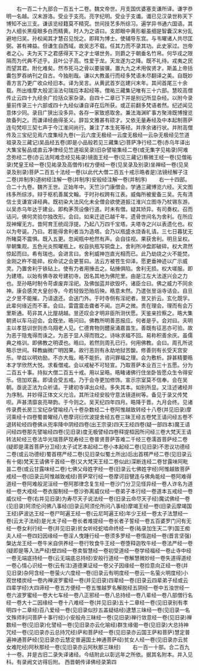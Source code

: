 <!-- { "loadSidebar": true } -->
　　右一百二十九部合一百五十二卷。魏文帝世。月支国优婆塞支谦所译。谦字恭明一名越。汉末游洛。受业于支亮。亮字纪明。受业于支谶。谶已见汉录世称天下博知不出三支。谦该览经籍莫不精究。世间技艺多所综习。遍学异书通六国语。其为人细长黑瘦眼多白而精黄。时人为之语曰。支郎眼中黄形躯虽细是智囊汉末分乱避地归吴。孙权闻其才慧召见悦之。即拜为博士。使辅导东宫。与韦曜诸人共尽匡弼。甚有裨益。但谦生自西域。故吴志不载。任其力而不录其功。此史家过。岂帝者之心。夫为天下之君感得天下之才士堪世务。则爵之于朝垂名竹帛。何华戎之限隔而为代典不述乎。且叶公子高。性爱于龙。天龙遂为之降。既不礼待。戎夷之民而望其君。附化难矣。然市死马之骨以要骏骥。置九九之术用俟贤才。斯盖上帝括囊包罗吞纳刊之自古。今独削哉。谦以大教虽行而经多梵语未尽翻译之美。自既妙善方言乃更广收众经旧本。译为吴言。从黄武首岁迄建兴末年。其间首尾三十余载。所出维摩大般泥洹法句瑞应本起经等。僧祐三藏集记唯有三十六部。慧皎高僧传止云四十九经余广捡括众家杂录。自四十二章已下并是别记所显杂经。以附今录量前传录三十六部或四十九经似谦自译在后所获。或正前翻多梵语者然。纪述闻见意体少同。录目广狭出没多异。各存一家致惑取舍。兼法海渊旷事方聚渧既博搜览故备列之。而谦译经曲得圣义。辞旨文雅甚有硕才。又依无量寿经及中本起制菩萨连句梵呗三契七声于今江淮间尚行。兼注了本生死等经。并序余诸行状。并附高僧传及三宝纪见焉六度集经九卷(一云六度无极经一云度无极经一云杂无极经见竺道祖录及三藏记)吴品经五卷(即是小品般若见三藏集记)菩萨净行经二卷(赤乌年译出大集宝髻品或直云净律经见竺道祖吴录)旧杂譬喻集经二卷(或无集字见祐录)阿难念弥经二卷(亦云法阿难念经见祐录)镜面王经一卷(见三藏记)察微王经一卷(见僧祐录)梵皇王经一卷(见祐录及高僧传)权方便经一卷(见吴录及别录)坐禅经一卷(见吴录及别录)菩萨二百五十法经一卷(以此代大僧二百五十戒示晧者是)法镜经解子注二卷(并制序)道树经注解一卷(并制序)安般经注解一卷(并制序)
　　右一十四部。合二十九卷。魏齐王世。正始年中。天竺沙门康僧会。学通三藏博览六经。天文图纬多所综涉。辩于枢机善属文翰。于时孙权跨有江表。威侮所被爰备三吴。先有清信士支谦宣译经典。既初染大法风化未全僧会欲使道振江淮兴立图寺乃杖锡东游。以吴赤乌年达于建业。即构茅茨设像行道。时未有僧。疑其矫异。有司奏权。召而诘问。佛何灵验尔独改形。会曰。如来迁迹已越千年。遗骨世间名为舍利。在所应现神耀无方。昔阿育王统阎浮提。乃起八万四千宝塔。夫塔寺之兴以表遗化也。权以为夸诞。乃曰。若能得舍利者当为造塔。会乃以瓶盛水烧香礼请。三七日暮犹无所睹莫不震惧。既入五更。忽闻瓶中枪然有声。会自往视。果获舍利。明旦呈权。举朝集观。五色光炎照曜瓶上。权自执瓶写铜盘上。舍利所冲盘即破碎。权大肃然惊起而曰。希有瑞也。会进言曰。舍利威神岂直光相而已。此乃劫烧之火不能焚。金刚之杵不能碎。权命试之会更誓曰。法云方被苍生仰泽。愿更垂神迹以广示威灵。乃置舍利于铁砧上。使有力者用捶击之。砧捶俱陷。舍利无损。权大嗟服。即为建塔。以始有佛寺故号建初寺。因名其地为佛陀里。由是江左大法遂兴会之力也。至孙晧时制令苛虐废弃淫祀。及佛伽蓝并欲毁坏。诸臣佥曰。佛之威力不同余神。康会感灵大皇创寺。今若轻毁恐贻后殃。晧意未然。乃遣张昱诣寺诘会。自旦之夕昱不能摧。乃请退还。会送门外。于时寺侧有淫祀者。昱又折云。玄化既孚。此辈何缘近而不革。会曰。雷霆震击聋者不闻。岂声之微。贵在理会。理而有会万里斯通。苟非其人比屋胡越。昱还叹会才明非臣所测伏愿。天鉴亲捡察之。晧大集朝贤以车马迎会。会既坐。晧问曰。佛教所明善恶报应。何者是乎。会对曰。夫明主以孝慈训世则赤乌翔老人见。仁德育物则醴泉涌嘉苗生。善既有征恶亦可验。故为恶于隐鬼得而诛之。为恶于显人得而戮之。诗咏求福不回。易称积善余庆。虽儒典之格训。即佛教之明谟也。晧曰。若然则周孔已行。何用佛教。会曰。周孔所说略示世间。释教幽微广明因果。故行恶则有永劫地狱苦酸。修善则有长受天宫安乐。举兹以明劝励。不亦大哉。晧不能折。咨问罪福之理。会为敷析。辞甚精要晧本才学欣然大悦。求看僧戒。会以戒秘不可轻宣。乃取菩萨本业百三十五愿。分为二百五十事。持拟大僧二百五十戒。用以呈晧。晧睹诸佛行住坐卧皆愿众生令得安乐。倍加欢喜。即请会受五戒。乃于会寺更加修饰。宣示宗室莫不信奉。会在吴朝。亟说正法为众祈请。于建初寺译出众经。多失其本。如别所显。又注述诸经并为序制。并妙得正体文义允洽。其所注经安般守意法镜道树等。备见于录又传梵呗。声甚清靡哀亮啭韵。于今则之。吴天纪四年四月。晧降于晋。九月会终。见诸传录费长房三宝纪杂譬喻经八十卷杂数经二十卷阿惟越致转经十八卷(并见旧录)摩诃乘经十四卷蜀普曜经八卷摩诃衍优波提舍经五卷三昧王经五卷梵王请问经五卷不退转轮经四卷佛从兜率降中阴经四卷(出王宗录)四天王经四卷(疑一部四本)魔王请问经四卷那先譬喻经四卷(见旧录)度无极譬经四卷释提桓因所问经三卷大梵天王请转法轮经三卷法华光瑞菩萨现寿经三卷普贤菩萨答难二千经三卷濡首菩萨经二卷(疑即是濡首菩萨分卫经)太子试艺本起经二卷小本起经二卷(见旧录)不思议功德经二卷(或云功德经)蜀首楞严经二卷(见旧录似蜀土所出)后出首楞严经二卷(见旧录云有十偈)梵天王请佛千首经一卷(又大梵天王经二卷似此)深断连经二卷甘露味阿毗昙二卷(或云甘露味经二卷)七佛父母姓字经一卷(旧录云七佛姓字经)阿惟越致菩萨戒经一卷(旧录云阿惟越致戒经)菩萨常行经一卷摩诃目犍连与佛角能经一卷阿难得道经一卷阿难般泥洹经一卷阿那律念复生经一卷沙门分卫见怪异经一卷人诈名为道经一卷大戒经一卷衣服制经一卷沙弥离威仪经一卷弟子本行经一卷道本五戒经一卷威仪经一卷(右并见旧录)为寿尽天子说法经一卷(旧录云命尽天子经)魔试佛经一卷(见旧录)阿须伦问佛八事经(旧录云阿须伦所问八事经)摩竭王经一卷(旧录云摩竭国王经)萨波达王经一卷尸呵遍王经一卷(云尼呵遍王经)年少王经一卷太子法慧经一卷(云太子法经)是光太子经一卷长者难提经一卷长者子誓经一卷五百婆罗门问有无经一卷女利行经一卷(并见旧录)贫女听经蛇啮命终经一卷(祐录加生天二字)国王痴夫人经一卷四妇因缘经一卷淫人曳踵行经一卷须多罗经一卷惰迦经一卷(晋言坚强)槃达龙王经一卷牛米自供养经一卷行牧食牛王经一卷堕释迦牧牛经一卷法严经一卷(疑即是等入法严经)壁四经一卷卖智慧经一卷初受道经一卷学经福经一卷止寺中经一卷无端底持经一卷(云无端底总持经)安般行道经一卷解慧微妙经一卷失道得道经一卷心情心识经一卷(云有注)道德果证经一卷父子因缘经一卷捡意向正经一卷(并见旧录)杂阿含经一卷萤火六度经一卷(旧录云有明度经一卷云一名萤火明度经)小观世楼炭经一卷内禅波罗蜜经一卷(并见旧录)四辈经一卷(旧录云四辈弟子经或云四辈学经)大四谛经一卷五方便经一卷五惟越罗名解脱经五阴经一卷中五浊世经一卷六波罗蜜经一卷大七车经一卷八正邪经一卷八总持经一卷八辈经一卷八部僧行名经一卷大十二因缘经一卷十八难经一卷(并见旧录)五十二章经一卷(见旧录别有孝明四十二章经)百八爱经一卷(见旧录似抄五盖疑结经)逮慧三昧经一卷(见旧录一名文殊师利问菩萨十事行经)小安般舟三昧经一卷(见旧录)禅行敛意经一卷(见旧录)禅数经一卷(见旧录)化譬经一卷(见旧录亦云化喻经)群生缘偈一卷(见旧录)大总持神咒经一卷(见旧录亦云总持咒经)萨和菩萨经一卷(见旧录亦云国王萨和菩萨)慧定普遍神通菩萨经(见旧录亦云慧定普遍国土神通菩萨经)贫女人经一卷(见旧录亦云贫女难陀经)阿秋那经一卷(见旧录亦云阿秋那三昧经)
　　右一百一十部。合二百九十一卷。并是古旧二录失译诸经。今结附此以彰远年之所依。据其名附本。并入见科。有录阙文访得后附。
西晋朝传译佛经录第四
